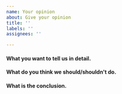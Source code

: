 ```yaml
---
name: Your opinion
about: Give your opinion
title: ''
labels: ''
assignees: ''

---
```


#### What you want to tell us in detail.

#### What do you think we should/shouldn't do.

#### What is the conclusion.
